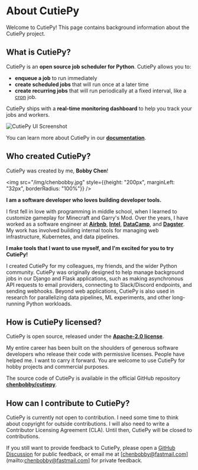 # About CutiePy

Welcome to CutiePy! This page contains background information about the CutiePy project.

## What is CutiePy?

CutiePy is an **open source job scheduler for Python**. CutiePy allows you to:

* **enqueue a job** to run immediately
* **create scheduled jobs** that will run once at a later time
* **create recurring jobs** that will run periodically at a fixed interval, like a [cron](https://en.wikipedia.org/wiki/Cron) job.

CutiePy ships with a **real-time monitoring dashboard** to help you track your jobs and workers.

![CutiePy UI Screenshot](/img/cutiepy_ui.png)

You can learn more about CutiePy in our [**documentation**](/docs).

## Who created CutiePy?

CutiePy was created by me, **Bobby Chen**!

<img
    src="/img/chenbobby.jpg"
    style={{height: "200px", marginLeft: "32px", borderRadius: "100%"}}
    />

**I am a software developer who loves building developer tools.**

I first fell in love with programming in middle school, when I learned to customize gameplay for Minecraft and Garry's Mod.
Over the years, I have worked as a software engineer at [**Airbnb**](https://airbnb.com/), [**Intel**](https://www.intel.com/), [**DataCamp**](https://www.datacamp.com/), and [**Dagster**](https://dagster.io/).
My work has involved building internal tools for managing web infrastructure, Kubernetes, and data pipelines.

**I make tools that I want to use myself, and I'm excited for you to try CutiePy!**

I created CutiePy for my colleagues, my friends, and the wider Python community.
CutiePy was originally designed to help manage background jobs in our Django and Flask applications, such as making asynchronous API requests to email providers, connecting to Slack/Discord endpoints, and sending webhooks.
Beyond web applications, CutiePy is also used in research for parallelizing data pipelines, ML experiments, and other long-running Python workloads.

## How is CutiePy licensed?

CutiePy is open source, released under the [**Apache-2.0 license**](https://opensource.org/licenses/Apache-2.0).

My entire career has been built on the shoulders of generous software developers who release their code with permissive licenses.
People have helped me.
I want to carry it forward.
You are welcome to use CutiePy for hobby projects and commercial purposes.

The source code of CutiePy is available in the official GitHub repository [**chenbobby/cutiepy**](https://github.com/chenbobby/cutiepy).

## How can I contribute to CutiePy?

CutiePy is currently not open to contribution.
I need some time to think about copyright for outside contributions.
I will also need to write a Contributor Licensing Agreement (CLA).
Until then, CutiePy will be closed to contributions.

If you still want to provide feedback to CutiePy, please open a [GitHub Discussion](https://github.com/chenbobby/cutiepy/discussions) for public feedback, or email me at [chenbobby@fastmail.com](mailto:chenbobby@fastmail.com] for private feedback.
